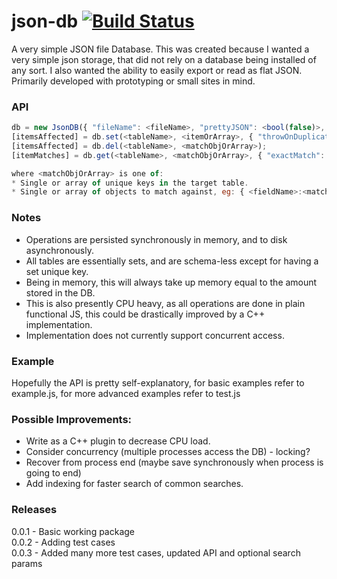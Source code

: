 json-db [![Build Status](https://travis-ci.org/Jezternz/json-db.svg?branch=master)](https://travis-ci.org/Jezternz/json-db)
=======

A very simple JSON file Database. This was created because I wanted a very simple json storage, that did not rely on a database being installed of any sort. I also wanted the ability to easily export or read as flat JSON. Primarily developed with prototyping or small sites in mind.

### API

```javascript
db = new JsonDB({ "fileName": <fileName>, "prettyJSON": <bool(false)>, "tables": { <setName>: <setUniqueFieldKey>, ... } });
[itemsAffected] = db.set(<tableName>, <itemOrArray>, { "throwOnDuplicate" : <bool(false)> });
[itemsAffected] = db.del(<tableName>, <matchObjOrArray>);
[itemMatches] = db.get(<tableName>, <matchObjOrArray>, { "exactMatch": <bool(false)>, caseSensitive": <bool(true)>, "orderBy": <fieldName(null)>, "orderAscending": <bool(false)>, "offset": <number(0)>, "limit": <number(-1)> });

where <matchObjOrArray> is one of:
* Single or array of unique keys in the target table.
* Single or array of objects to match against, eg: { <fieldName>:<matchValue>, <fieldName2>:<matchValue2>} means retrieve all values where rows (fieldName contains matchValue or fieldName2 contains matchValue2)
```

### Notes 
* Operations are persisted synchronously in memory, and to disk asynchronously.
* All tables are essentially sets, and are schema-less except for having a set unique key.
* Being in memory, this will always take up memory equal to the amount stored in the DB.
* This is also presently CPU heavy, as all operations are done in plain functional JS, this could be drastically improved by a C++ implementation.
* Implementation does not currently support concurrent access.

### Example
Hopefully the API is pretty self-explanatory, for basic examples refer to example.js, for more advanced examples refer to test.js

### Possible Improvements:
* Write as a C++ plugin to decrease CPU load.
* Consider concurrency (multiple processes access the DB) - locking? 
* Recover from process end (maybe save synchronously when process is going to end)
* Add indexing for faster search of common searches.

### Releases
0.0.1 - Basic working package  
0.0.2 - Adding test cases  
0.0.3 - Added many more test cases, updated API and optional search params  
